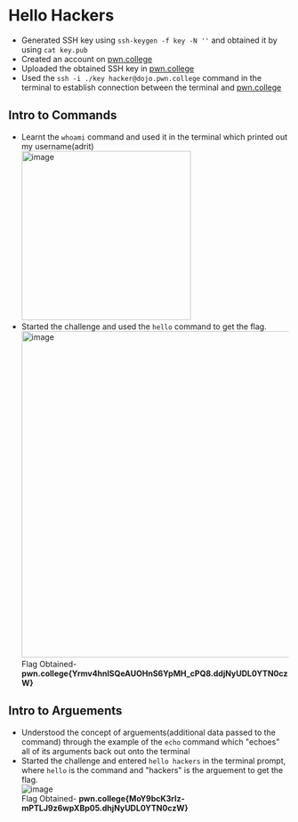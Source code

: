 # Hello Hackers
- Generated SSH key using `ssh-keygen -f key -N ''` and obtained it by using `cat key.pub`
- Created an account on [pwn.college](https://pwn.college/)  
- Uploaded the obtained SSH key in [pwn.college](https://pwn.college/)
- Used the `ssh -i ./key hacker@dojo.pwn.college` command in the terminal to establish connection between the terminal and [pwn.college](https://pwn.college/)


## Intro to Commands
- Learnt the `whoami` command and used it in the terminal which printed out my username(adrit)  
  <img width="304" alt="image" src="https://github.com/user-attachments/assets/dec9d53e-767d-41bc-897c-d6b6fcc767ad">
- Started the challenge and used the `hello` command to get the flag.  
  <img width="587" alt="image" src="https://github.com/user-attachments/assets/edea7464-fbc7-48b8-ba1c-1fe6638e192b">  
  Flag Obtained- **pwn.college{Yrmv4hnlSQeAUOHnS6YpMH_cPQ8.ddjNyUDL0YTN0czW}**
  
## Intro to Arguements  
- Understood the concept of arguements(additional data passed to the command) through the example of the `echo` command which "echoes" all of its arguments back out onto the terminal
- Started the challenge and entered `hello hackers` in the terminal prompt, where `hello` is the command and "hackers" is the arguement to get the flag.  
  ![image](https://github.com/user-attachments/assets/2d4f1408-f858-4574-9d0a-e6c1f8abefaa)  
  Flag Obtained- **pwn.college{MoY9bcK3rIz-mPTLJ9z6wpXBp05.dhjNyUDL0YTN0czW}**



